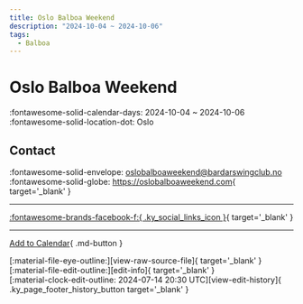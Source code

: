 ```yaml
---
title: Oslo Balboa Weekend
description: "2024-10-04 ~ 2024-10-06"
tags:
  - Balboa
---
```


# Oslo Balboa Weekend 

:fontawesome-solid-calendar-days: 2024-10-04 ~ 2024-10-06  
:fontawesome-solid-location-dot: Oslo  

## Contact

:fontawesome-solid-envelope: <oslobalboaweekend@bardarswingclub.no>  
:fontawesome-solid-globe: <https://oslobalboaweekend.com>{ target='_blank' }  

---

 [:fontawesome-brands-facebook-f:{ .ky_social_links_icon }](https://www.facebook.com/events/1180396423130816){ target='_blank' }

---

[Add to Calendar](https://swing.news/ics/en/2024/no/oslo-balboa-weekend-2024.ics){ .md-button }

<div class="ky_page_footer" markdown>
<div class="ky_page_footer_trailing" markdown="span">
[:material-file-eye-outline:][view-raw-source-file]{ target='_blank' }
[:material-file-edit-outline:][edit-info]{ target='_blank' }
</div>
<div class="ky_page_footer_leading" markdown="span">
[:material-clock-edit-outline: 2024-07-14 20:30 UTC][view-edit-history]{ .ky_page_footer_history_button target='_blank' }
</div>
</div>

[view-raw-source-file]: https://github.com/swingdance/events/blob/main/2024/no/oslo-balboa-weekend-2024.json "View Raw Source File"
[edit-info]: https://github.com/swingdance/events/issues/new?assignees=&labels=update+event&projects=&template=03-update_entity.yml&title=%5B2024%2Fno%5D%20Oslo%20Balboa%20Weekend&region=no&year=2024&id=oslo-balboa-weekend-2024&name=Oslo%20Balboa%20Weekend&org_id= "Edit Info"

[view-edit-history]: https://github.com/swingdance/events/commits/main/2024/no/oslo-balboa-weekend-2024.json "View Edit History"
